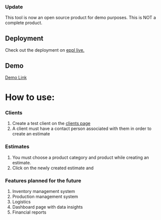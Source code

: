 ### Update
 This tool is now an open source product for demo purposes. This is NOT a complete product.  

## Deployment
Check out the deployment on [eppl live.](https://eppl.vercel.app)

## Demo

[Demo Link](https://www.loom.com/share/69373575073e403f9c96e3879e763046?sid=6ca38dc2-f519-4ef9-868a-37538a3212d2) 


# How to use:

### Clients
1. Create a test client on the [clients page](https://eppl.vercel.app/clients)
2. A client must have a contact person associated with them in order to create an estimate

### Estimates
1. You must choose a product category and product while creating an estimate. 
2. Click on the newly created estimate and 

### Features planned for the future

1. Inventory management system
2. Production management system
3. Logistics 
4. Dashboard page with data insights
5. Financial reports


